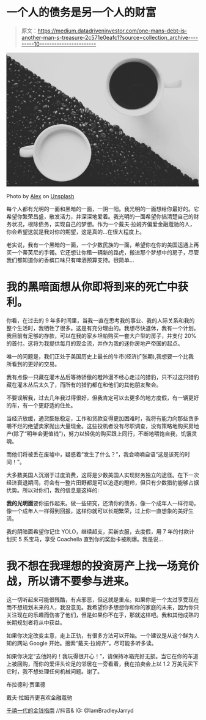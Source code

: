 # 一个人的债务是另一个人的财富

> 原文：<https://medium.datadriveninvestor.com/one-mans-debt-is-another-man-s-treasure-2c571e0eafc1?source=collection_archive---------10----------------------->

![](img/c3f02ce8e32d26c11656145adf457a1e.png)

Photo by [Alex](https://unsplash.com/@worthyofelegance?utm_source=unsplash&utm_medium=referral&utm_content=creditCopyText) on [Unsplash](https://unsplash.com/s/photos/yin-yang?utm_source=unsplash&utm_medium=referral&utm_content=creditCopyText)

每个人都有光明的一面和黑暗的一面，一阴一阳。我光明的一面想给你最好的。它希望你繁荣昌盛，散发活力，并深深地爱着。我光明的一面希望你搞清楚自己的财务状况，根除债务，实现自己的梦想。作为一个戴夫·拉姆齐偏爱金融蔻驰的人，你会希望这就是我对你的期望，这是真的…在很大程度上。

老实说，我有一个黑暗的一面，一个少数民族的一面，希望你在你的美国运通上再买一个蒂芙尼的手镯。它还想让你租一辆新的路虎，搬进那个梦想中的房子，尽管我们都知道你的香槟口味只有啤酒预算支持。很简单…

# 我的黑暗面想从你即将到来的死亡中获利。

你看，在过去的 9 年多时间里，当我一直在思考我的事业、我的人际关系和我的整个生活时，我牺牲了很多。这是有充分理由的。我想尽快退休，我有一个计划。我目前有足够的存款，可以在我的家乡坦帕购买一套大户型的房子，并支付 20%的首付。这将为我提供每月的现金流，并作为我的迷你房地产帝国的起点。

唯一的问题是，我们正处于美国历史上最长的牛市(经济扩张期),我想要一个比我所看到的更好的交易。

我有点像一只藏在灌木丛后等待骄傲的瞪羚漫不经心走过的猎豹，只不过这只猎豹藏在灌木丛后太久了，而所有的猎豹都在和他们的其他朋友聚会。

不要误解我，过去几年我过得很好，但我肯定可以去更多的地方度假，有一辆更好的车，有一个更舒适的住处。

当经济放缓，通货膨胀稳定，工作和贷款变得更加困难时，我将有能力向那些贪多嚼不烂的绝望卖家抛出大量现金。这些投机者没有尽职调查，没有策略地购买房地产(除了“明年会更值钱”)，努力以轻佻的购买跟上同行，不断地喂饱自我，饥饿灵魂。

而他们将被丢在废墟中，疑惑着“发生了什么？”，我会喃喃自语“这是该死的时间！”。

大多数美国人沉溺于过度消费，这将是少数美国人实现财务独立的途径。在下一次经济衰退期间，将会有一整片田野都是可以追逐的瞪羚，但只有少数猎豹能够占据优势。所以对你们，我的信息是这样的:

**我的光明面**要你振作起来。做一些研究，还清你的债务，像一个成年人一样行动，像一个成年人一样得到回报，这样你就可以长期繁荣，过上你一直想象的美好生活。

我的阴暗面希望你记住 YOLO，继续超支，买新衣服，去度假，用 7 年的付款计划买 5 系宝马，享受 Coachella 直到你的奖励卡被刷爆。我是说…

# 我不想在我理想的投资房产上找一场竞价战，所以请不要参与进来。

这一切听起来可能很残酷，有点邪恶，但这就是重点。如果你是一个太过享受现在而不想规划未来的人，我没意见。我希望你多想想你和你的家庭的未来，因为你只关注现在的乐趣而伤害了他们，但是如果你不在乎，那就这样吧。我和其他成熟的长期规划者将从中获益。

如果你决定改变主意，走上正轨，有很多方法可以开始。一个建议是从这个鲜为人知的网站 Google 开始。搜索“戴夫·拉姆齐”，尽可能多听多读。

如果你决定“去他妈的！我玩得很开心！”，请保持冰箱完好无损。当它在你的车道上被回购，而你的爱评头论足的邻居在一旁看着，我在拍卖会上以 1.2 万美元买下它时，我不想处理任何机械问题。谢了。

布拉德利·贾里德

戴夫·拉姆齐更喜欢金融蔻驰

[千禧一代的金钱指南](https://www.youtube.com/channel/UCMY8a2jCeG4arv5X-5FT7dg?view_as=subscriber) //抖音& IG: @IamBradleyJarryd